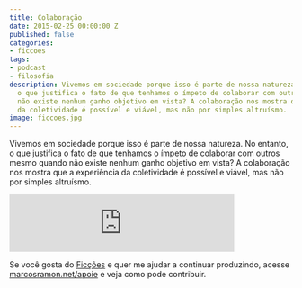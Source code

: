 ```yaml
---
title: Colaboração
date: 2015-02-25 00:00:00 Z
published: false
categories:
- ficcoes
tags:
- podcast
- filosofia
description: Vivemos em sociedade porque isso é parte de nossa natureza. No entanto,
  o que justifica o fato de que tenhamos o ímpeto de colaborar com outros mesmo quando
  não existe nenhum ganho objetivo em vista? A colaboração nos mostra que a experiência
  da coletividade é possível e viável, mas não por simples altruísmo.
image: ficcoes.jpg
---
```


Vivemos em sociedade porque isso é parte de nossa natureza. No entanto, o que justifica o fato de que tenhamos o ímpeto de colaborar com outros mesmo quando não existe nenhum ganho objetivo em vista? A colaboração nos mostra que a experiência da coletividade é possível e viável, mas não por simples altruísmo.

<iframe src="https://anchor.fm/podcastficcoes/embed/episodes/Colaborao-e47jah/a-aggkc8" height="102px" width="400px" frameborder="0" scrolling="no"></iframe>

Se você gosta do [Ficções](https://marcosramon.net/ficcoes/) e quer me ajudar a continuar produzindo, acesse [marcosramon.net/apoie](https://marcosramon.net/apoie/) e veja como pode contribuir.

